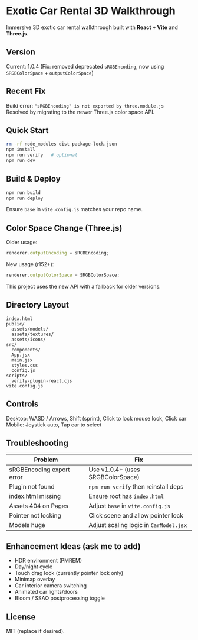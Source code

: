 # Exotic Car Rental 3D Walkthrough

Immersive 3D exotic car rental walkthrough built with **React + Vite** and **Three.js**.

## Version
Current: 1.0.4 (Fix: removed deprecated `sRGBEncoding`, now using `SRGBColorSpace` + `outputColorSpace`)

## Recent Fix
Build error: `"sRGBEncoding" is not exported by three.module.js`  
Resolved by migrating to the newer Three.js color space API.

## Quick Start
```bash
rm -rf node_modules dist package-lock.json
npm install
npm run verify   # optional
npm run dev
```

## Build & Deploy
```bash
npm run build
npm run deploy
```
Ensure `base` in `vite.config.js` matches your repo name.

## Color Space Change (Three.js)
Older usage:
```js
renderer.outputEncoding = sRGBEncoding;
```
New usage (r152+):
```js
renderer.outputColorSpace = SRGBColorSpace;
```
This project uses the new API with a fallback for older versions.

## Directory Layout
```
index.html
public/
  assets/models/
  assets/textures/
  assets/icons/
src/
  components/
  App.jsx
  main.jsx
  styles.css
  config.js
scripts/
  verify-plugin-react.cjs
vite.config.js
```

## Controls
Desktop: WASD / Arrows, Shift (sprint), Click to lock mouse look, Click car  
Mobile: Joystick auto, Tap car to select

## Troubleshooting
| Problem | Fix |
|---------|-----|
| sRGBEncoding export error | Use v1.0.4+ (uses SRGBColorSpace) |
| Plugin not found | `npm run verify` then reinstall deps |
| index.html missing | Ensure root has `index.html` |
| Assets 404 on Pages | Adjust `base` in `vite.config.js` |
| Pointer not locking | Click scene and allow pointer lock |
| Models huge | Adjust scaling logic in `CarModel.jsx` |

## Enhancement Ideas (ask me to add)
- HDR environment (PMREM)
- Day/night cycle
- Touch drag look (currently pointer lock only)
- Minimap overlay
- Car interior camera switching
- Animated car lights/doors
- Bloom / SSAO postprocessing toggle

## License
MIT (replace if desired).